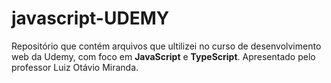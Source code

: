 # javascript-UDEMY
 Repositório que contém arquivos que ultilizei no curso de desenvolvimento web da Udemy, com foco em **JavaScript** e **TypeScript**.
 Apresentado pelo professor Luiz Otávio Miranda.

